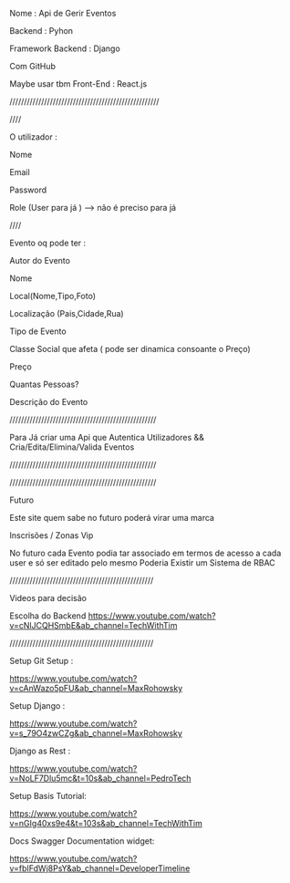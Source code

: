 Nome : Api de Gerir Eventos

Backend : Pyhon

Framework Backend : Django

Com GitHub

Maybe usar tbm
Front-End : React.js

////////////////////////////////////////////////////

////

O utilizador :

Nome 

Email 

Password

Role (User para já ) --> não é preciso para já


////

Evento oq pode ter :

Autor do Evento

Nome

Local(Nome,Tipo,Foto)

Localização (Pais,Cidade,Rua)

Tipo de Evento

Classe Social que afeta ( pode ser dinamica consoante o Preço)

Preço 

Quantas Pessoas?

Descrição do Evento

///////////////////////////////////////////////////

Para Já criar uma Api que Autentica Utilizadores && Cria/Edita/Elimina/Valida Eventos

///////////////////////////////////////////////////

///////////////////////////////////////////////////

Futuro 

Este site quem sabe no futuro poderá virar uma marca

Inscrisões / Zonas Vip 

No futuro cada Evento podia tar associado em termos de acesso a cada user e só ser editado pelo mesmo
Poderia Existir um Sistema de RBAC

//////////////////////////////////////////////////

Videos para decisão 

Escolha do Backend
https://www.youtube.com/watch?v=cNlJCQHSmbE&ab_channel=TechWithTim


//////////////////////////////////////////////////

Setup 
Git Setup :

https://www.youtube.com/watch?v=cAnWazo5pFU&ab_channel=MaxRohowsky

Setup Django :

https://www.youtube.com/watch?v=s_79O4zwCZg&ab_channel=MaxRohowsky

Django as Rest : 

https://www.youtube.com/watch?v=NoLF7Dlu5mc&t=10s&ab_channel=PedroTech

Setup Basis Tutorial:

https://www.youtube.com/watch?v=nGIg40xs9e4&t=103s&ab_channel=TechWithTim

Docs Swagger Documentation widget:

https://www.youtube.com/watch?v=fbIFdWj8PsY&ab_channel=DeveloperTimeline




